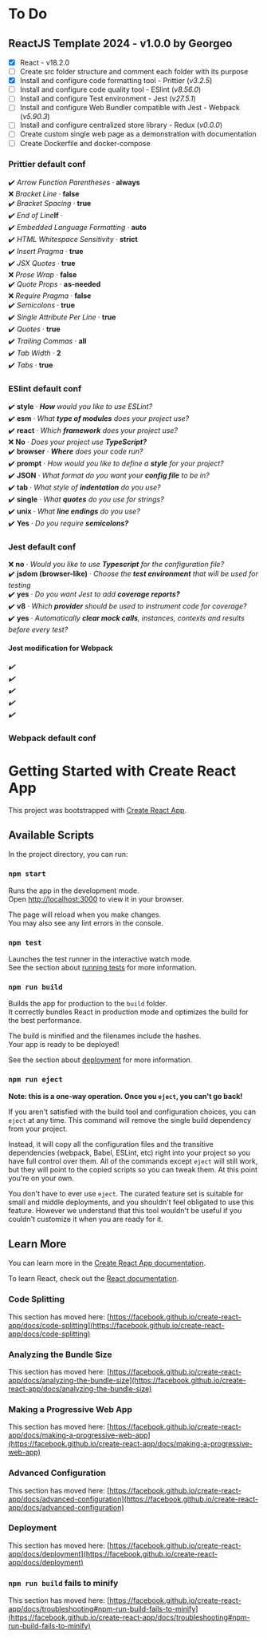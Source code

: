 # To Do

## ReactJS Template 2024 - v1.0.0 by Georgeo

- [x] React - v18.2.0
- [ ] Create src folder structure and comment each folder with its purpose
- [x] Install and configure code formatting tool - Prittier (<i>v3.2.5</i>)
- [ ] Install and configure code quality tool - ESlint (<i>v8.56.0</i>)
- [ ] Install and configure Test environment - Jest (<i>v27.5.1</i>)
- [ ] Install and configure Web Bundler compatible with Jest - Webpack (<i>v5.90.3</i>)
- [ ] Install and configure centralized store library - Redux (<i>v0.0.0</i>)
- [ ] Create custom single web page as a demonstration with documentation
- [ ] Create Dockerfile and docker-compose

### Prittier default conf

:heavy_check_mark: <i>Arrow Function Parentheses</i> · <b>always</b>\
:x: <i>Bracket Line</i>             · <b>false</b>\
:heavy_check_mark: <i>Bracket Spacing</i> · <b>true</b>\
:heavy_check_mark: <i>End of Line</i><b>lf</b> · \
:heavy_check_mark: <i>Embedded Language Formatting</i> · <b>auto</b>\
:heavy_check_mark: <i>HTML Whitespace Sensitivity</i> · <b>strict</b>\
:heavy_check_mark: <i>Insert Pragma</i> · <b>true</b>\
:heavy_check_mark: <i>JSX Quotes</i> · <b>true</b>\
:x: <i>Prose Wrap</i> · <b>false</b>\
:heavy_check_mark: <i>Quote Props</i> · <b>as-needed</b>\
:x: <i>Require Pragma</i> · <b>false</b>\
:heavy_check_mark: <i>Semicolons</i> · <b>true</b>\
:heavy_check_mark: <i>Single Attribute Per Line</i> · <b>true</b>\
:heavy_check_mark: <i>Quotes</i> · <b>true</b>\
:heavy_check_mark: <i>Trailing Commas</i> · <b>all</b>\
:heavy_check_mark: <i>Tab Width</i> · <b>2</b>\
:heavy_check_mark: <i>Tabs</i> · <b>true</b>

### ESlint default conf

:heavy_check_mark: <b>style</b> · <i><b>How</b> would you like to use ESLint?</i>\
:heavy_check_mark: <b>esm</b> · <i>What <b>type of modules</b> does your project use?</i>\
:heavy_check_mark: <b>react</b> · <i>Which <b>framework</b> does your project use?</i>\
:x: <b>No</b> · <i>Does your project use <b>TypeScript?</b></i>\
:heavy_check_mark: <b>browser</b> · <i><b>Where</b> does your code run?</i>\
:heavy_check_mark: <b>prompt</b> · <i>How would you like to define a <b>style</b> for your project?</i>\
:heavy_check_mark: <b>JSON</b> · <i>What format do you want your <b>config file</b> to be in?</i>\
:heavy_check_mark: <b>tab</b> · <i>What style of <b>indentation</b> do you use?</i>\
:heavy_check_mark: <b>single</b> · <i>What <b>quotes</b> do you use for strings?</i>\
:heavy_check_mark: <b>unix</b> · <i>What <b>line endings</b> do you use?</i>\
:heavy_check_mark: <b>Yes</b> · <i>Do you require <b>semicolons?</b></i>

### Jest default conf

:x: <b>no</b> · <i>Would you like to use <b>Typescript</b> for the configuration file?</i>\
:heavy_check_mark: <b>jsdom (browser-like)</b> · <i>Choose the <b>test environment</b> that will be used for testing</i>\
:heavy_check_mark: <b>yes</b> · <i>Do you want Jest to add <b>coverage reports?</b></i>\
:heavy_check_mark: <b>v8</b> · <i>Which <b>provider</b> should be used to instrument code for coverage?</b></i>\
:heavy_check_mark: <b>yes</b> · <i>Automatically <b>clear mock calls</b>, instances, contexts and results before every test?</i>

#### Jest modification for Webpack

<i>:heavy_check_mark: </i>\
<i>:heavy_check_mark: </i>\
<i>:heavy_check_mark: </i>\
<i>:heavy_check_mark: </i>\
<i>:heavy_check_mark: </i>

### Webpack default conf

# Getting Started with Create React App

This project was bootstrapped with [Create React App](https://github.com/facebook/create-react-app).

## Available Scripts

In the project directory, you can run:

### `npm start`

Runs the app in the development mode.\
Open [http://localhost:3000](http://localhost:3000) to view it in your browser.

The page will reload when you make changes.\
You may also see any lint errors in the console.

### `npm test`

Launches the test runner in the interactive watch mode.\
See the section about [running tests](https://facebook.github.io/create-react-app/docs/running-tests) for more information.

### `npm run build`

Builds the app for production to the `build` folder.\
It correctly bundles React in production mode and optimizes the build for the best performance.

The build is minified and the filenames include the hashes.\
Your app is ready to be deployed!

See the section about [deployment](https://facebook.github.io/create-react-app/docs/deployment) for more information.

### `npm run eject`

**Note: this is a one-way operation. Once you `eject`, you can't go back!**

If you aren't satisfied with the build tool and configuration choices, you can `eject` at any time. This command will remove the single build dependency from your project.

Instead, it will copy all the configuration files and the transitive dependencies (webpack, Babel, ESLint, etc) right into your project so you have full control over them. All of the commands except `eject` will still work, but they will point to the copied scripts so you can tweak them. At this point you're on your own.

You don't have to ever use `eject`. The curated feature set is suitable for small and middle deployments, and you shouldn't feel obligated to use this feature. However we understand that this tool wouldn't be useful if you couldn't customize it when you are ready for it.

## Learn More

You can learn more in the [Create React App documentation](https://facebook.github.io/create-react-app/docs/getting-started).

To learn React, check out the [React documentation](https://reactjs.org/).

### Code Splitting

This section has moved here: [https://facebook.github.io/create-react-app/docs/code-splitting](https://facebook.github.io/create-react-app/docs/code-splitting)

### Analyzing the Bundle Size

This section has moved here: [https://facebook.github.io/create-react-app/docs/analyzing-the-bundle-size](https://facebook.github.io/create-react-app/docs/analyzing-the-bundle-size)

### Making a Progressive Web App

This section has moved here: [https://facebook.github.io/create-react-app/docs/making-a-progressive-web-app](https://facebook.github.io/create-react-app/docs/making-a-progressive-web-app)

### Advanced Configuration

This section has moved here: [https://facebook.github.io/create-react-app/docs/advanced-configuration](https://facebook.github.io/create-react-app/docs/advanced-configuration)

### Deployment

This section has moved here: [https://facebook.github.io/create-react-app/docs/deployment](https://facebook.github.io/create-react-app/docs/deployment)

### `npm run build` fails to minify

This section has moved here: [https://facebook.github.io/create-react-app/docs/troubleshooting#npm-run-build-fails-to-minify](https://facebook.github.io/create-react-app/docs/troubleshooting#npm-run-build-fails-to-minify)
